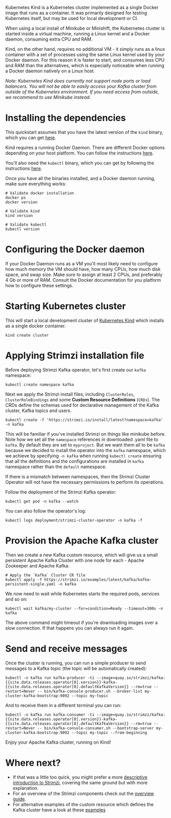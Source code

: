 Kubernetes Kind is a Kubernetes cluster implemented as a single Docker image that runs as a container.
It was primarily designed for testing Kubernetes itself, but may be used for local development or CI.

When using a local install of Minikube or Minishift, the Kubernetes cluster is started inside a virtual machine, running a Linux kernel and a Docker daemon, consuming extra CPU and RAM.

Kind, on the other hand, requires no additional VM - it simply runs as a linux container with a set of processes using the same Linux kernel used by your Docker daemon.
For this reason it is faster to start, and consumes less CPU and RAM than the alternatives, which is especially noticeable when running a Docker daemon natively on a Linux host.

_Note: Kubernetes Kind does currently not support node ports or load balancers. You will not be able to easily access your Kafka cluster from outside of the Kubernetes environment. If you need access from outside, we recommend to use Minikube instead._

# Installing the dependencies

This quickstart assumes that you have the latest version of the `kind` binary, which you can get [here](https://github.com/kubernetes-sigs/kind/releases).

Kind requires a running Docker Daemon. There are different Docker options depending on your host platform.
You can follow the instructions [here](https://docs.docker.com/get-docker/).

You'll also need the `kubectl` binary, which you can get by following the instructions [here](https://kubernetes.io/docs/tasks/tools/install-kubectl/).

Once you have all the binaries installed, and a Docker daemon running, make sure everything works:

```shell
# Validate docker installation
docker ps
docker version

# Validate kind
kind version

# Validate kubectl
kubectl version
```

# Configuring the Docker daemon

If your Docker Daemon runs as a VM you'll most likely need to configure how much memory the VM should have, how many CPUs, how much disk space, and swap size.
Make sure to assign at least 2 CPUs, and preferably 4 Gb or more of RAM. Consult the Docker documentation for you platform how to configure these settings.

# Starting Kubernetes cluster

This will start a local development cluster of [Kubernetes Kind](https://github.com/kubernetes-sigs/kind) which installs as a single docker container.

```shell
kind create cluster
```

# Applying Strimzi installation file

Before deploying Strimzi Kafka operator, let's first create our `kafka` namespace:

```shell
kubectl create namespace kafka
```

Next we apply the Strimzi install files, including `ClusterRoles`, `ClusterRoleBindings` and some **Custom Resource Definitions** (`CRDs`). The CRDs define the schemas used for declarative management of the Kafka cluster, Kafka topics and users.

```shell
kubectl create -f 'https://strimzi.io/install/latest?namespace=kafka' -n kafka
```

This will be familiar if you've installed Strimzi on things like minikube before.
Note how we set all the `namespace` references in downloaded .yaml file to `kafka`. By default they are set to `myproject`.
But we want them all to be `kafka` because we decided to install the operator into the `kafka` namespace, which we achieve by specifying `-n kafka` when running `kubectl create` ensuring that all the definitions and the configurations are installed in `kafka` namespace rather than the `default` namespace.

If there is a mismatch between namespaces, then the Strimzi Cluster Operator will not have the necessary permissions to perform its operations. 

Follow the deployment of the Strimzi Kafka operator:
```shell
kubectl get pod -n kafka --watch
```

You can also follow the operator's log:
```shell
kubectl logs deployment/strimzi-cluster-operator -n kafka -f
```

# Provision the Apache Kafka cluster

Then we create a new Kafka custom resource, which will give us a small persistent Apache Kafka Cluster with one node for each - Apache Zookeeper and Apache Kafka:

```shell
# Apply the `Kafka` Cluster CR file
kubectl apply -f https://strimzi.io/examples/latest/kafka/kafka-persistent-single.yaml -n kafka 
```

We now need to wait while Kubernetes starts the required pods, services and so on:

```shell
kubectl wait kafka/my-cluster --for=condition=Ready --timeout=300s -n kafka 
```

The above command might timeout if you're downloading images over a slow connection. If that happens you can always run it again.

# Send and receive messages

Once the cluster is running, you can run a simple producer to send messages to a Kafka topic (the topic will be automatically created):

```shell
kubectl -n kafka run kafka-producer -ti --image=quay.io/strimzi/kafka:{{site.data.releases.operator[0].version}}-kafka-{{site.data.releases.operator[0].defaultKafkaVersion}} --rm=true --restart=Never -- bin/kafka-console-producer.sh --broker-list my-cluster-kafka-bootstrap:9092 --topic my-topic
```

And to receive them in a different terminal you can run:

```shell
kubectl -n kafka run kafka-consumer -ti --image=quay.io/strimzi/kafka:{{site.data.releases.operator[0].version}}-kafka-{{site.data.releases.operator[0].defaultKafkaVersion}} --rm=true --restart=Never -- bin/kafka-console-consumer.sh --bootstrap-server my-cluster-kafka-bootstrap:9092 --topic my-topic --from-beginning
```

Enjoy your Apache Kafka cluster, running on Kind!

# Where next?

* If that was a little too quick, you might prefer a more [descriptive introduction to Strimzi](/docs/operators/latest/quickstart.html), covering the same ground but with more explanation.
* For an overview of the Strimzi components check out the [overview guide](/docs/operators/latest/overview.html).
* For alternative examples of the custom resource which defines the Kafka cluster have a look at these [examples]({{site.github_url}}/strimzi-kafka-operator/tree/{{site.data.releases.operator[0].version}}/examples/kafka)